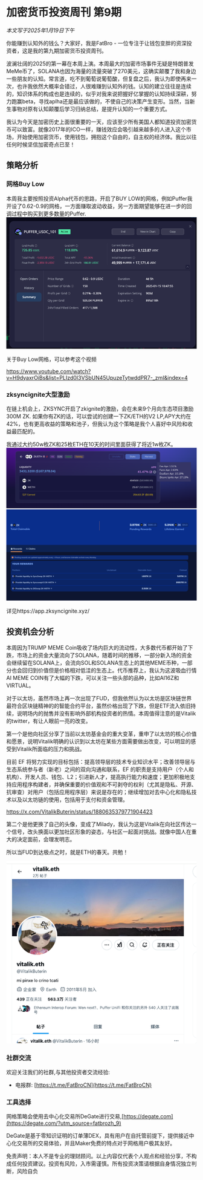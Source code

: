# 加密货币投资周刊 第9期

_本文写于2025年1月19日下午_

你能赚到认知外的钱么？大家好，我是FatBro - 一位专注于让钱包变胖的资深投资者，这是我的第九期加密货币投资周刊。

波澜壮阔的2025的第一幕在本周上演。本周最大的加密市场事件无疑是特朗普发MeMe币了，SOLANA也因为海量的流量突破了270美元，这确实颠覆了我和身边一些朋友的认知。常言道，吃不到葡萄说葡萄酸，但复盘之后，我认为即使再来一次，也许我依然大概率会错过，人很难赚到认知外的钱。认知的建立往往是连续的，知识体系的构成也是连续的，似乎对我来说把握好亿掌握的认知持续深耕，努力跑赢beta，寻找aplha还是最应该做的，不使自己的决策产生变形。当然，当新生事物对原有认知颠覆后学习归纳总结，是提升认知的一个重要方式。

我认为今天是加密历史上面很重要的一天，应该至少所有美国人都知道投资加密货币可以致富。就像2017年的ICO一样，赚钱效应会吸引越来越多的人进入这个市场，开始使用加密货币，使用钱包，拥抱这个自由的，自主权的经济体。我比以往任何时候坚信加密奇点已至！


## 策略分析

### 网格Buy Low
本周我主要按照投资Alpha代币的思路，开启了BUY LOW的网格，例如Puffer我开设了0.62-0.9的网格，一方面赚取波动收益，另一方面期望能够在进一步的回调过程中购买到更多数量的Puffer. 
![alt text](image-1.png)

关于Buy Low网格，可以参考这个视频

https://www.youtube.com/watch?v=H9dyaxrOiBs&list=PLIzd0I3VSbUN45UpuzeTytwddPR7-_zmI&index=4

### zksyncignite大型激励
在链上机会上，ZKSYNC开启了zkignite的激励，会在未来9个月向生态项目激励300M ZK. 如果你有ZK的话，可以尝试的创建一下ZK/ETH的V2 LP,APY大约在42%，也有更高收益的策略和池子，但我认为这个策略是我个人喜好中风险和收益最匹配的。

我通过大约50w枚ZK和25枚ETH在10天的时间里面获得了将近1w枚ZK。
![alt text](image-3.png)
![alt text](image-2.png)

详见https://app.zksyncignite.xyz/


## 投资机会分析
本周因为TRUMP MEME Coin吸收了场内巨大的流动性，大多数代币都开始了下跌，市场上的资金大量流向了SOLANA，随着时间的推移，一部分新入场的资金会继续留在SOLANA上，会流向SOL和SOLANA生态上的其他MEME币种，一部分也会回归到价值但是价格相对低洼的生态上。代币推荐上，我认为这波吸血行情AI MEME COIN有了大幅的下跌，可以关注一些头部的品种，比如AI16Z和VIRTUAL。

对于以太坊，虽然市场上再一次出现了FUD，但我依然认为以太坊是区块链世界最符合区块链精神的的智能合约平台，虽然价格出现了下跌，但是ETF流入依旧持续，说明场内的抛售并没有影响外部机构投资者的热情。本周值得注意的是Vitalik的twitter，有让人眼前一亮的改变。

第一个是他向社区分享了当前以太坊基金会的重大变革，重申了以太坊的核心价值和愿景，说明Vitalik明确的认识到以太坊在某些方面需要做出改变，可以明显的感受到Vitalik所面临的压力和挑战。

目前 EF 将努力实现的目标包括：提高领导层的技术专业知识水平；改善领导层与生态系统参与者（新老）之间的双向沟通和联系，EF 的职责是支持用户（个人和机构）、开发人员、钱包、L2；引进新人才，提高执行能力和速度；更加积极地支持应用程序构建者，并确保重要的价值观和不可剥夺的权利（尤其是隐私、开源、抗审查）对用户（包括应用程序层）来说是存在的；继续增加对去中心化和隐私技术以及以太坊链的使用，包括用于支付和资金管理。

https://x.com/VitalikButerin/status/1880635379771904423

第二个是他更换了自己的头像，变成了Milady，我认为这是Vitalik在向社区传达一个信号，改头换面以更加社区形象的姿态，与社区一起面对挑战。就像中国人在重大的决定面前，会理发明志。

所以当FUD到达极点之时，就是ETH的春天。共勉！

![alt text](image.png)


### 社群交流
欢迎关注我们的社群,与其他投资者交流经验:
- 电报群: [https://t.me/FatBroCN](https://t.me/FatBroCN)

### 工具选择
网格策略会使用去中心化交易所DeGate进行交易,[https://degate.com](https://degate.com/?utm_source=fatbrozh_9)

DeGate是基于零知识证明的订单薄DEX，具有用户在自托管前提下，提供接近中心化交易所的交易体验，并且Maker免费的特点对于网格用户极其友好。

免责声明：本人不是专业的理财顾问。以上内容仅代表个人观点和经验分享，不构成任何投资建议。投资有风险，入市需谨慎。所有投资决策请根据自身情况独立判断，风险自负
